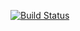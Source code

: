[![Build Status](https://travis-ci.org/whera/LojaIntegrada.svg?branch=master)](https://travis-ci.org/whera/LojaIntegrada)